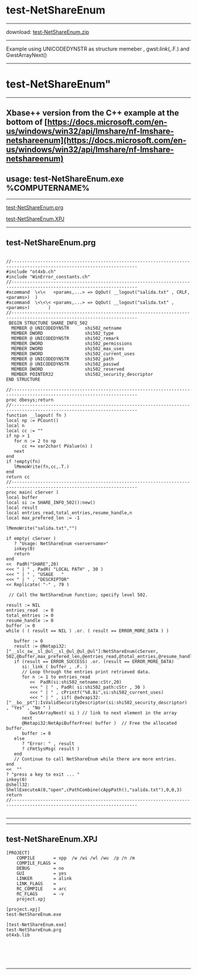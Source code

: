 # test-NetShareEnum  
 
------ 
 
download: [test-NetShareEnum.zip](test-NetShareEnum.zip) 
 
 
------ 
 
Example using UNICODEDYNSTR as structure memeber ,  gwst:_link_(<pt>,.F.) and GwstArrayNext(<st>)

------ 
 
# test-NetShareEnum"
----
Xbase++ version from the C++ example at the bottom of 
[https://docs.microsoft.com/en-us/windows/win32/api/lmshare/nf-lmshare-netshareenum](https://docs.microsoft.com/en-us/windows/win32/api/lmshare/nf-lmshare-netshareenum)
----
usage: test-NetShareEnum.exe %COMPUTERNAME%
----

 
------ 
 
 
[test-NetShareEnum.prg](#test-NetShareEnum.prg)   
 
[test-NetShareEnum.XPJ](#test-NetShareEnum.XPJ)   
 
------ 
 
## test-NetShareEnum.prg  
 
``` 

//----------------------------------------------------------------------------------------------------------------------
#include "ot4xb.ch"              
#include "WinError_constants.ch"
//----------------------------------------------------------------------------------------------------------------------
#xcommand  \<\<   <params,...> => QqOut( __logout("salida.txt" , CRLF,<params>)  )
#xcommand  \<\<\< <params,...> => QqOut( __logout("salida.txt" , <params>)       )
//----------------------------------------------------------------------------------------------------------------------
 BEGIN STRUCTURE SHARE_INFO_502
  MEMBER @ UNICODEDYNSTR      shi502_netname
  MEMBER DWORD                shi502_type
  MEMBER @ UNICODEDYNSTR      shi502_remark
  MEMBER DWORD                shi502_permissions
  MEMBER DWORD                shi502_max_uses
  MEMBER DWORD                shi502_current_uses
  MEMBER @ UNICODEDYNSTR      shi502_path
  MEMBER @ UNICODEDYNSTR      shi502_passwd
  MEMBER DWORD                shi502_reserved
  MEMBER POINTER32            shi502_security_descriptor
END STRUCTURE

//----------------------------------------------------------------------------------------------------------------------
proc dbesys;return
//----------------------------------------------------------------------------------------------------------------------
function __logout( fn )
local np := PCount()
local n
local cc := ""
if np > 1
   for n := 2 to np
      cc += var2char( PValue(n) )
   next
end
if !empty(fn)
   lMemoWrite(fn,cc,.T.)
end
return cc
//----------------------------------------------------------------------------------------------------------------------
proc main( cServer )
local buffer
local si := SHARE_INFO_502():new()
local result
local entries_read,total_entries,resume_handle,n       
local max_prefered_len := -1

lMemoWrite("salida.txt","")

if empty( cServer )
   ? "Usage: NetShareEnum <servername>"
   inkey(0)
   return
end
<<  PadR("SHARE",20)                                                                               
<<< " | " , PadR( "LOCAL PATH" , 30 )
<<< " | " , "USAGE   "
<<< " | " , "DESCRIPTOR"             
<< Replicate( "-" , 79 )

 // Call the NetShareEnum function; specify level 502.
   
result := NIL
entries_read  := 0
total_entries := 0
resume_handle := 0    
buffer := 0
while ( ( result == NIL ) .or. ( result == ERROR_MORE_DATA ) )       

   buffer := 0
   result := @Netapi32:["__slc_sw__sl_@ul__sl_@ul_@ul_@ul"]:NetShareEnum(cServer, 502,@buffer,max_prefered_len,@entries_read,@total_entries,@resume_handle)
   if (result == ERROR_SUCCESS) .or. (result == ERROR_MORE_DATA)
      si:_link_( buffer	, .F. )
      // Loop through the entries print retrieved data.
      for n := 1 to entries_read
         <<  PadR(si:shi502_netname:cStr,20) 
         <<< " | " , PadR( si:shi502_path:cStr , 30 )
         <<< " | " , cPrintf("%8.8i",si:shi502_current_uses) 
         <<< " | " , iif( @advapi32:["__bo__pt"]:IsValidSecurityDescriptor(si:shi502_security_descriptor) , "Yes" , "No " )
         GwstArrayNext( si ) // link to next element in the array
      next
      @Netapi32:NetApiBufferFree( buffer )  // Free the allocated buffer.
      buffer := 0
   else 
      ? "Error: " , result
      ? cFmtSysMsg( result )
   end
   // Continue to call NetShareEnum while there are more entries. 
end   
<<  ""
? "press a key to exit ... "
inkey(0)
@shell32: ShellExecuteA(0,"open",cPathCombine(cAppPath(),"salida.txt"),0,0,3)
return
//----------------------------------------------------------------------------------------------------------------------
  
``` 
 
------ 
 
------ 
 
## test-NetShareEnum.XPJ  
 
``` 
[PROJECT]
    COMPILE       = xpp  /w /wi /wl /wu  /p /n /m
    COMPILE_FLAGS =
    DEBUG         = no
    GUI           = yes
    LINKER        = alink
    LINK_FLAGS    =
    RC_COMPILE    = arc
    RC_FLAGS      = -v
    project.xpj

[project.xpj]
test-NetShareEnum.exe

[test-NetShareEnum.exe]
test-NetShareEnum.prg
ot4xb.lib




 
``` 
 
------ 
